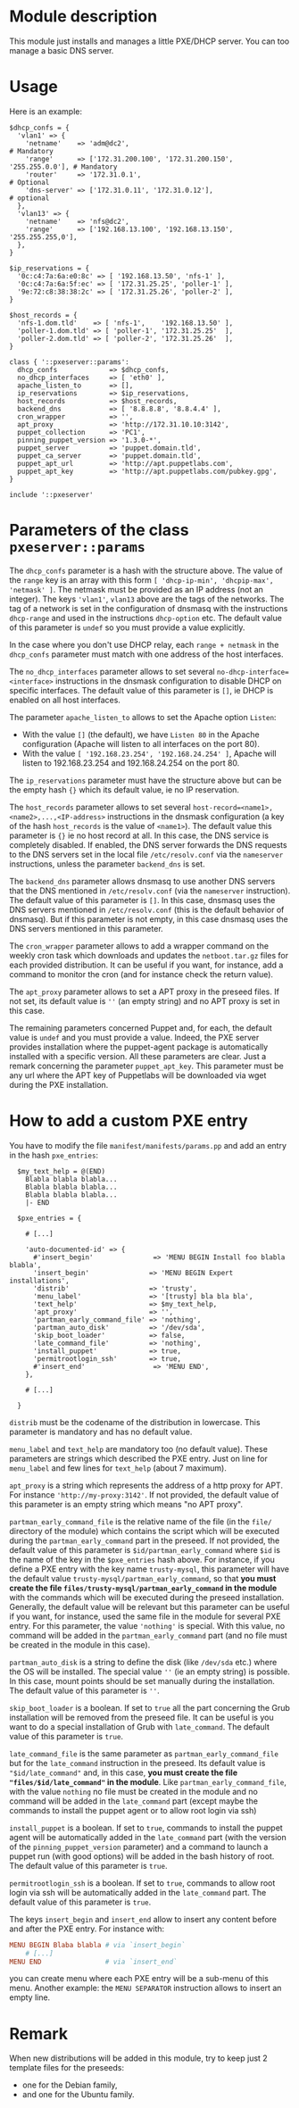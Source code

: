 # Module description

This module just installs and manages a little PXE/DHCP server.
You can too manage a basic DNS server.

# Usage

Here is an example:

```puppet
$dhcp_confs = {
  'vlan1' => {
    'netname'    => 'adm@dc2',                                           # Mandatory
    'range'      => ['172.31.200.100', '172.31.200.150', '255.255.0.0'], # Mandatory
    'router'     => '172.31.0.1',                                        # Optional
    'dns-server' => ['172.31.0.11', '172.31.0.12'],                      # optional
  },
  'vlan13' => {
    'netname'    => 'nfs@dc2',
    'range'      => ['192.168.13.100', '192.168.13.150', '255.255.255,0'],
  },
}

$ip_reservations = {
  '0c:c4:7a:6a:e0:8c' => [ '192.168.13.50', 'nfs-1' ],
  '0c:c4:7a:6a:5f:ec' => [ '172.31.25.25', 'poller-1' ],
  '9e:72:c8:38:38:2c' => [ '172.31.25.26', 'poller-2' ],
}

$host_records = {
  'nfs-1.dom.tld'    => [ 'nfs-1',    '192.168.13.50' ],
  'poller-1.dom.tld' => [ 'poller-1', '172.31.25.25'  ],
  'poller-2.dom.tld' => [ 'poller-2', '172.31.25.26'  ],
}

class { '::pxeserver::params':
  dhcp_confs             => $dhcp_confs,
  no_dhcp_interfaces     => [ 'eth0' ],
  apache_listen_to       => [],
  ip_reservations        => $ip_reservations,
  host_records           => $host_records,
  backend_dns            => [ '8.8.8.8', '8.8.4.4' ],
  cron_wrapper           => '',
  apt_proxy              => 'http://172.31.10.10:3142',
  puppet_collection      => 'PC1',
  pinning_puppet_version => '1.3.0-*',
  puppet_server          => 'puppet.domain.tld',
  puppet_ca_server       => 'puppet.domain.tld',
  puppet_apt_url         => 'http://apt.puppetlabs.com',
  puppet_apt_key         => 'http://apt.puppetlabs.com/pubkey.gpg',
}

include '::pxeserver'
```


# Parameters of the class `pxeserver::params`

The `dhcp_confs` parameter is a hash with the structure
above. The value of the `range` key is an array with this
form `[ 'dhcp-ip-min', 'dhcpip-max', 'netmask' ]`. The
netmask must be provided as an IP address (not an integer).
The keys `'vlan1'`, `vlan13` above are the tags of the
networks. The tag of a network is set in the configuration
of dnsmasq with the instructions `dhcp-range` and used in
the instructions `dhcp-option` etc. The default value of
this parameter is `undef` so you must provide a value
explicitly.

In the case where you don't use DHCP relay, each `range +
netmask` in the `dhcp_confs` parameter must match with one
address of the host interfaces.

The `no_dhcp_interfaces` parameter allows to set several
`no-dhcp-interface=<interface>` instructions in the dnsmask
configuration to disable DHCP on specific interfaces. The
default value of this parameter is `[]`, ie DHCP is enabled
on all host interfaces.

The parameter `apache_listen_to` allows to set the Apache
option `Listen`:
* With the value `[]` (the default), we have `Listen 80`
  in the Apache configuration (Apache will listen to all
  interfaces on the port 80).
* With the value `[ '192.168.23.254', '192.168.24.254' ]`,
  Apache will listen to 192.168.23.254 and 192.168.24.254
  on the port 80.

The `ip_reservations` parameter must have the structure
above but can be the empty hash `{}` which its default
value, ie no IP reservation.

The `host_records` parameter allows to set several
`host-record=<name1>,<name2>,...,<IP-address>` instructions
in the dnsmask configuration (a key of the hash
`host_records` is the value of `<name1>`). The default value
this parameter is `{}` ie no host record at all. In this
case, the DNS service is completely disabled. If enabled,
the DNS server forwards the DNS requests to the DNS servers
set in the local file `/etc/resolv.conf` via the
`nameserver` instructions, unless the parameter
`backend_dns` is set.

The `backend_dns` parameter allows dnsmasq to use another
DNS servers that the DNS mentioned in `/etc/resolv.conf`
(via the `nameserver` instruction). The default value of
this parameter is `[]`. In this case, dnsmasq uses the DNS
servers mentioned in `/etc/resolv.conf` (this is the default
behavior of dnsmasq). But if this parameter is not empty, in
this case dnsmasq uses the DNS servers mentioned in this
parameter.

The `cron_wrapper` parameter allows to add a wrapper command
on the weekly cron task which downloads and updates the
`netboot.tar.gz` files for each provided distribution. It
can be useful if you want, for instance, add a command to
monitor the cron (and for instance check the return value).

The `apt_proxy` parameter allows to set a APT proxy
in the preseed files. If not set, its default value
is `''` (an empty string) and no APT proxy is set in
this case.

The remaining parameters concerned Puppet and, for each, the
default value is `undef` and you must provide a value.
Indeed, the PXE server provides installation where the
puppet-agent package is automatically installed with a
specific version. All these parameters are clear. Just a
remark concerning the parameter `puppet_apt_key`. This
parameter must be any url where the APT key of Puppetlabs
will be downloaded via wget during the PXE installation.


# How to add a custom PXE entry

You have to modify the file `manifest/manifests/params.pp`
and add an entry in the hash `pxe_entries`:

```puppet
  $my_text_help = @(END)
    Blabla blabla blabla...
    Blabla blabla blabla...
    Blabla blabla blabla...
    |- END

  $pxe_entries = {

    # [...]

    'auto-documented-id' => {
      #'insert_begin'               => 'MENU BEGIN Install foo blabla blabla',
      'insert_begin'               => 'MENU BEGIN Expert installations',
      'distrib'                    => 'trusty',
      'menu_label'                 => '[trusty] bla bla bla',
      'text_help'                  => $my_text_help,
      'apt_proxy'                  => '',
      'partman_early_command_file' => 'nothing',
      'partman_auto_disk'          => '/dev/sda',
      'skip_boot_loader'           => false,
      'late_command_file'          => 'nothing',
      'install_puppet'             => true,
      'permitrootlogin_ssh'        => true,
      #'insert_end'                 => 'MENU END',
    },

    # [...]

  }
```

`distrib` must be the codename of the distribution in
lowercase. This parameter is mandatory and has no default
value.

`menu_label` and `text_help` are mandatory too (no default
value). These parameters are strings which described the PXE
entry.  Just on line for `menu_label` and few lines for
`text_help` (about 7 maximum).

`apt_proxy` is a string which represents the address of a
http proxy for APT. For instance `'http://my-proxy:3142'`.
If not provided, the default value of this parameter is an
empty string which means "no APT proxy".

`partman_early_command_file` is the relative name of the
file (in the `file/` directory of the module) which contains
the script which will be executed during the
`partman_early_command` part in the preseed. If not
provided, the default value of this parameter is
`$id/partman_early_command` where `$id` is the name of the
key in the `$pxe_entries` hash above. For instance, if you
define a PXE entry with the key name `trusty-mysql`, this
parameter will have the default value
`trusty-mysql/partman_early_command`, so that **you must
create the file `files/trusty-mysql/partman_early_command`
in the module** with the commands which will be executed
during the preseed installation. Generally, the default
value will be relevant but this parameter can be useful if
you want, for instance, used the same file in the module for
several PXE entry. For this parameter, the value `'nothing'`
is special. With this value, no command will be added in the
`partman_early_command` part (and no file must be created in
the module in this case).

`partman_auto_disk` is a string to define the disk (like
`/dev/sda` etc.) where the OS will be installed. The special
value `''` (ie an empty string) is possible. In this case,
mount points should be set manually during the installation.
The default value of this parameter is `''`.

`skip_boot_loader` is a boolean. If set to `true` all the
part concerning the Grub installation will be removed from
the preseed file. It can be useful is you want to do a
special installation of Grub with `late_command`. The
default value of this parameter is `true`.

`late_command_file` is the same parameter as
`partman_early_command_file` but for the `late_command`
instruction in the preseed. Its default value is
`"$id/late_command"` and, in this case, **you must create
the file `"files/$id/late_command"` in the module**. Like
`partman_early_command_file`, with the value `nothing` no
file must be created in the module and no command will be
added in the `late_command` part (except maybe the commands
to install the puppet agent or to allow root login via ssh)

`install_puppet` is a boolean. If set to `true`, commands to
install the puppet agent will be automatically added in the
`late_command` part (with the version of the
`pinning_puppet_version` parameter) and a command to launch
a puppet run (with good options) will be added in the bash
history of root. The default value of this parameter is
`true`.

`permitrootlogin_ssh` is a boolean. If set to `true`,
commands to allow root login via ssh will be automatically
added in the `late_command` part. The default value of this
parameter is `true`.

The keys `insert_begin` and `insert_end` allow to insert
any content before and after the PXE entry. For instance
with:

```conf
MENU BEGIN Blaba blabla # via `insert_begin`
    # [...]
MENU END                # via `insert_end`
```

you can create menu where each PXE entry will be a sub-menu
of this menu. Another example: the `MENU SEPARATOR`
instruction allows to insert an empty line.


# Remark

When new distributions will be added in this module, try to
keep just 2 template files for the preseeds:
- one for the Debian family,
- and one for the Ubuntu family.


